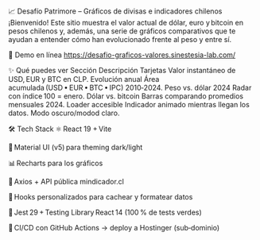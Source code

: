 📈 Desafío Patrimore – Gráficos de divisas e indicadores chilenos
¡Bienvenido! Este sitio muestra el valor actual de dólar, euro y bitcoin en pesos chilenos y, además, una serie de gráficos comparativos que te ayudan a entender cómo han evolucionado frente al peso y entre sí.

🔗 Demo en línea
https://desafio-graficos-valores.sinestesia-lab.com/

✨ Qué puedes ver
Sección	Descripción
Tarjetas	Valor instantáneo de USD, EUR y BTC en CLP.
Evolución anual	Área acumulada (USD • EUR • BTC • IPC) 2010‑2024.
Peso vs. dólar 2024	Radar con índice 100 = enero.
Dólar vs. bitcoin	Barras comparando promedios mensuales 2024.
Loader accesible	Indicador animado mientras llegan los datos.
Modo oscuro/modod claro.

🛠️ Tech Stack
⚛️ React 19 + Vite

🎨 Material UI (v5) para theming dark/light

📊 Recharts para los gráficos

🔌 Axios + API pública mindicador.cl

🧩 Hooks personalizados para cachear y formatear datos

🧪 Jest 29 + Testing Library React 14 (100 % de tests verdes)

🚀 CI/CD con GitHub Actions → deploy a Hostinger (sub‑dominio)
